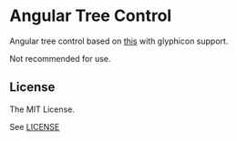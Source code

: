 Angular Tree Control
================

Angular tree control based on [this](https://github.com/wix/angular-tree-control) with glyphicon support.

Not recommended for use.

## License

The MIT License.

See [LICENSE](https://github.com/wix/angular-tree-control/blob/master/LICENSE)
